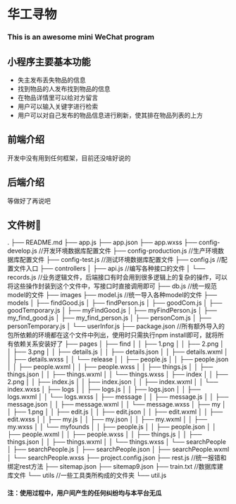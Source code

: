 # 华工寻物

### This is an awesome mini WeChat program
## 小程序主要基本功能
+ 失主发布丢失物品的信息
+ 找到物品的人发布找到物品的信息
+ 在物品详情里可以给对方留言
+ 用户可以输入关键字进行检索
+ 用户可以对自己发布的物品信息进行刷新，使其排在物品列表的上方

## 前端介绍
开发中没有用到任何框架，目前还没啥好说的

## 后端介绍
等做好了再说吧

## 文件树🌲
.
├── README.md
├── app.js
├── app.json
├── app.wxss
├── config-develop.js        //开发环境数据库配置文件
├── config-production.js     //生产环境数据库配置文件
├── config-test.js           //测试环境数据库配置文件
├── config.js                //配置文件入口
├── controllers
│   ├── api.js               //编写各种接口的文件
│   └── records.js           //业务逻辑文件，后端接口有时会用到很多逻辑上的复杂的操作，可以将这些操作封装到这个文件中，写接口时直接调用即可
├── db.js                    //统一规范model的文件
├── images
├── model.js                 //统一导入各种model的文件
├── models
│   ├── findGood.js
│   ├── findPerson.js
│   ├── goodCom.js
│   ├── goodTemporary.js
│   ├── myFindGood.js
│   ├── myFindPerson.js
│   ├── my_find_good.js
│   ├── my_find_person.js
│   ├── personCom.js
│   ├── personTemporary.js
│   └── userInfor.js
├── package.json             //所有额外导入的包所依赖的环境都在这个文件中列出，使用时只需执行npm install即可，就将所有依赖关系安装好了
├── pages
│   ├── find
│   │   ├── 1.png
│   │   ├── 2.png
│   │   ├── 3.png
│   │   ├── details.js
│   │   ├── details.json
│   │   ├── details.wxml
│   │   ├── details.wxss
│   │   └── release
│   │       ├── people.js
│   │       ├── people.json
│   │       ├── people.wxml
│   │       ├── people.wxss
│   │       ├── things.js
│   │       ├── things.json
│   │       ├── things.wxml
│   │       └── things.wxss
│   ├── index
│   │   ├── 2.png
│   │   ├── index.js
│   │   ├── index.json
│   │   ├── index.wxml
│   │   └── index.wxss
│   ├── logs
│   │   ├── logs.js
│   │   ├── logs.json
│   │   ├── logs.wxml
│   │   └── logs.wxss
│   ├── message
│   │   ├── message.js
│   │   ├── message.json
│   │   ├── message.wxml
│   │   └── message.wxss
│   ├── my
│   │   ├── 1.png
│   │   ├── edit.js
│   │   ├── edit.json
│   │   ├── edit.wxml
│   │   ├── edit.wxss
│   │   ├── my.js
│   │   ├── my.json
│   │   ├── my.wxml
│   │   ├── my.wxss
│   │   └── myfounds
│   │       ├── people.js
│   │       ├── people.json
│   │       ├── people.wxml
│   │       ├── people.wxss
│   │       ├── things.js
│   │       ├── things.json
│   │       ├── things.wxml
│   │       └── things.wxss
│   └── searchPeople
│       ├── searchPeople.js
│       ├── searchPeople.json
│       ├── searchPeople.wxml
│       └── searchPeople.wxss
├── project.config.json
├── rest.js                   //统一报错和绑定rest方法
├── sitemap.json
├── sitemap9.json
├── train.txt                 //数据库建库文件
└── utils                     //一些工具类所构成的文件夹
    └── util.js
#### 注：使用过程中，用户间产生的任何纠纷均与本平台无瓜

